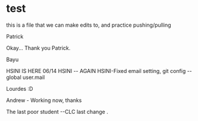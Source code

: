 # test

this is a file that we can make edits to, and practice pushing/pulling


Patrick 

Okay... Thank you Patrick. 

Bayu

HSINI IS HERE 06/14
HSINI -- AGAIN
HSINI-Fixed email setting, git config --global user.mail

Lourdes :D

Andrew - Working now, thanks

The last poor student --CLC  last change
.
